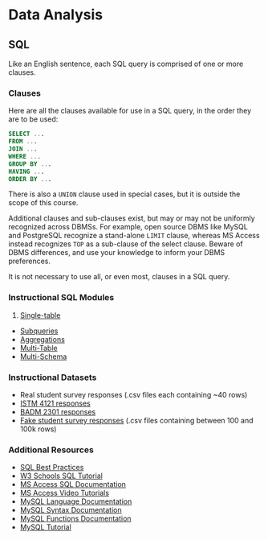 # Data Analysis

## SQL

Like an English  sentence, each SQL query is comprised of one or more clauses.

### Clauses

Here are all the clauses available for use in a SQL query, in the order they are to be used:

```` sql
SELECT ...
FROM ...
JOIN ...
WHERE ...
GROUP BY ...
HAVING ...
ORDER BY ...
````

There is also a `UNION` clause used in special cases, but it is outside the scope of this course.

Additional clauses and sub-clauses exist, but may or may not be uniformly recognized across DBMSs. For example, open source DBMS like MySQL and PostgreSQL recognize a stand-alone `LIMIT` clause, whereas MS Access instead recognizes `TOP` as a sub-clause of the select clause. Beware of DBMS differences, and use your knowledge to inform your DBMS preferences.

It is not necessary to use all, or even most, clauses in a SQL query.

### Instructional SQL Modules

 1. [Single-table](data-analysis/single-table-sql.md)
  * [Subqueries](data-analysis/subqueries.md)
  * [Aggregations](data-analysis/single-table-aggregate-sql.md)
 * [Multi-Table](data-analysis/multi-table-sql.md)
  * [Multi-Schema](notes/data-analysis/multi-database-sql.md)

### Instructional Datasets

 + Real student survey responses (.csv files each containing ~40 rows)
  + [ISTM 4121 responses](https://github.com/gwu-business/istm-4121/blob/master/resources/questionnaire/responses.csv)
  + [BADM 2301 responses](https://github.com/gwu-business/badm-2301/blob/master/resources/questionnaire/responses.csv)
 + [Fake student survey responses](https://github.com/gwu-business/fake-responses/tree/master/data) (.csv files containing between 100 and 100k rows)

### Additional Resources

 + [SQL Best Practices](data-analysis/best-practices.md)
 + [W3 Schools SQL Tutorial](http://www.w3schools.com/sql/default.asp)
 + [MS Access SQL Documentation](https://msdn.microsoft.com/en-us/library/office/ff841692.aspx)
 + [MS Access Video Tutorials](https://www.youtube.com/view_play_list?p=4DD96CF7EF8C1955)
 + [MySQL Language Documentation](http://dev.mysql.com/doc/refman/5.7/en/language-structure.html)
 + [MySQL Syntax Documentation](http://dev.mysql.com/doc/refman/5.7/en/sql-syntax.html)
 + [MySQL Functions Documentation](http://dev.mysql.com/doc/refman/5.7/en/functions.html)
 + [MySQL Tutorial](http://dev.mysql.com/doc/refman/5.7/en/tutorial.html)
